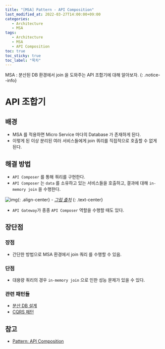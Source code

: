 ```yaml
---
title: "[MSA] Pattern - API Composition"
last_modified_at: 2022-03-27T14:00:00+09:00
categories:
   - Architecture
   - MSA
tags:
   - Architecture
   - MSA
   - API Composition
toc: true
toc_sticky: true
toc_label: "목차"
---
```


MSA : 분산된 DB 환경에서 join 을 도와주는 API 조합기에 대해 알아보자.
{: .notice--info}

# API 조합기

## 배경

- MSA 를 적용하면 Micro Service 마다의 Database 가 존재하게 된다.
- 이렇게 된 이상 분리된 여러 서비스들에게 join 쿼리를 직접적으로 호출할 수 없게 된다.

## 해결 방법

- `API Composer` 를 통해 쿼리를 구현한다.
- `API Composer` 는 `data` 를 소유하고 있는 서비스들을 호출하고, 결과에 대해 `in-memory join` 을 수행한다.

![img](https://user-images.githubusercontent.com/53864640/160265942-52a41d57-1698-4280-b062-b152a342d9ae.png){: .align-center}
_- [그림 출처](https://microservices.io/patterns/data/api-composition.html)_
{: .text-center} 

- `API Gateway`가 종종 `API Composer` 역할을 수행할 때도 있다.

## 장단점

### 장점

- 간단한 방법으로 MSA 환경에서 join 쿼리 를 수행할 수 있음.

### 단점

- 대용량 쿼리의 경우 `in-memory join` 으로 인한 성능 문제가 있을 수 있다.

### 관련 패턴들

- [분산 DB 설계](/architecture/msa/msa-distributed-db-query-design)
- [CQRS 패턴](/architecture/msa/msa-pattern-cqrs/)

## 참고

- [Pattern: API Composition](https://microservices.io/patterns/data/api-composition.html)
